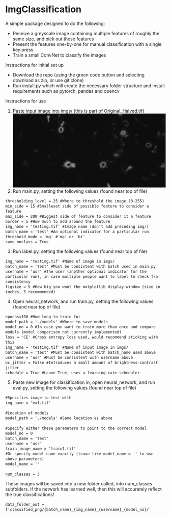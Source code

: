 # ImgClassification

A simple package designed to do the following:
- Receive a greyscale image containing multiple features of roughly the same size, and pick out these features
- Present the features one-by-one for manual classification with a single key press
- Train a small ConvNet to classify the images

Instructions for initial set up
- Download the repo (using the green code button and selecting download as zip, or use git clone)
- Run install.py which will create the necessary folder structure and install requirements such as pytorch, pandas and opencv

Instructions for use
1. Paste input image into imgs/ (this is part of Original_Halved.tif)
![example input image](lib/examples/ex1.png "optional-title")
2. Run main.py, setting the following values (found near top of file)
```python3
thresholding_level = 25 #Where to threshold the image (0-255)
min_side = 15 #Smalleset side of possible feature to consider a feature
max_side = 200 #Biggest side of feature to consider it a feature
border = 5 #How much to add around the feature
img_name = 'testimg.tif' #Image name (don't add preceding img/)
batch_name = 'test' #An optional indicator for a particular run
threshold_mode = 'mg' #'mg' or 'bi'
save_noclass = True
```
3. Run label.py, setting the following values (found near top of file)
```python3
img_name = 'testimg.tif' #Name of image in imgs/
batch_name = 'test' #Must be consistent with batch used in main.py
username = 'usr' #The user (another optional indicator for the particular run), in case multiple people want to label to check fro consistency
figsize = 5 #How big you want the matplotlib display window (size in inches, 5 recommended)
```

4. Open neural_network, and run train.py, setting the following values (found near top of file)
```python3
epochs=100 #How long to train for
model_path = './models' #Where to save models
model_no = 0 #In case you want to train more than once and compare models (model comparison not currently implemented)
loss = 'CE' #Cross entropy loss used, would recommend sticking with this
img_name = 'testimg.tif' #Name of input image in imgs/
batch_name = 'test' #Must be consistent with batch_name used above
username = 'usr' #Must be consistent with username above
bc_jitter = False #Introduces a small amount of brightness-contrast jitter
schedule = True #Leave True, uses a learning rate scheduler.
```

5. Paste new image for classification in, open neural_network, and run eval.py, setting the following values (found near top of file)
```python3
#Specifies image to test with
img_name = 'ex1.tif'

#Location of models
model_path = './models' #Same location as above

#Specify either these parameters to point to the correct model
model_no = 0
batch_name = 'test'
username = 'usr'
train_image_name = 'train1.tif'
#Or specify model name exactly (leave like model_name = '' to use above parameters)
model_name = ''

num_classes = 3
```
These images will be saved into a new folder called, into num_classes subfolders. If the network has learned well, then this will accurately reflect the true classifications!
```python3
data_folder_out = f'classified_png/{batch_name}_{img_name}_{username}_{model_no}/'
```




